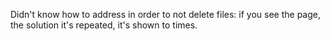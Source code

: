 Didn't know how to address in order to not delete files: if you see the page, the solution it's repeated, it's shown to times.
